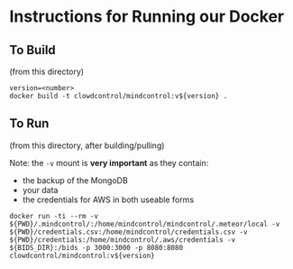 # Instructions for Running our Docker

## To Build
(from this directory)

```
version=<number>
docker build -t clowdcontrol/mindcontrol:v${version} .
```

## To Run
(from this directory, after building/pulling)

Note: the `-v` mount is **very important** as they contain:
 - the backup of the MongoDB
 - your data
 - the credentials for AWS in both useable forms

```
docker run -ti --rm -v ${PWD}/.mindcontrol/:/home/mindcontrol/mindcontrol/.meteor/local -v ${PWD}/credentials.csv:/home/mindcontrol/credentials.csv -v ${PWD}/credentials:/home/mindcontrol/.aws/credentials -v ${BIDS_DIR}:/bids -p 3000:3000 -p 8080:8080 clowdcontrol/mindcontrol:v${version}
```

